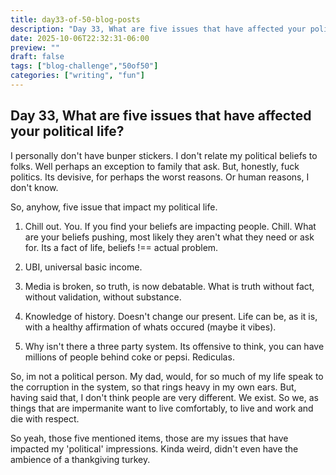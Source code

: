 ```yaml
---
title: day33-of-50-blog-posts
description: "Day 33, What are five issues that have affected your political life?"
date: 2025-10-06T22:32:31-06:00
preview: ""
draft: false
tags: ["blog-challenge","50of50"]
categories: ["writing", "fun"]
---
```


## Day 33, What are five issues that have affected your political life?

I personally don't have bunper stickers. I don't relate my political beliefs to folks. Well
perhaps an exception to family that ask. But, honestly, fuck politics. Its devisive, for perhaps
the worst reasons. Or human reasons, I don't know.

So, anyhow, five issue that impact my political life.

1. Chill out. You. If you find your beliefs are impacting people. Chill. What are your beliefs pushing, most
likely they aren't what they need or ask for. Its a fact of life, beliefs !== actual problem.

2. UBI, universal basic income.

3. Media is broken, so truth, is now debatable. What is truth without fact, without validation, without substance.

4. Knowledge of history. Doesn't change our present. Life can be, as it is, with a healthy affirmation of whats occured (maybe it vibes).

5. Why isn't there a three party system. Its offensive to think, you can have millions of people behind coke or pepsi. Rediculas.

So, im not a political person. My dad, would, for so much of my life speak to the corruption in the system, so that
rings heavy in my own ears. But, having said that, I don't think people are very different. We exist. So we, as things
that are impermanite want to live comfortably, to live and work and die with respect.

So yeah, those five mentioned items, those are my issues that have impacted my 'political' impressions. Kinda weird, didn't
even have the ambience of a thankgiving turkey.
